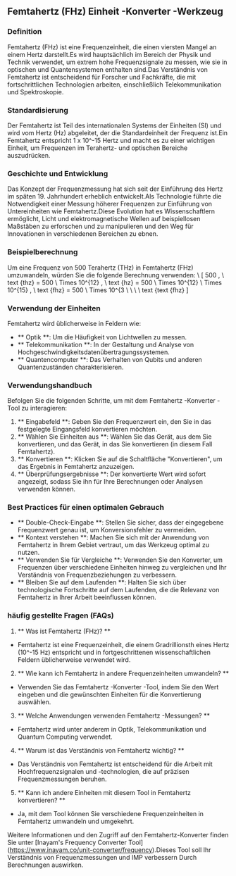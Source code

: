## Femtahertz (FHz) Einheit -Konverter -Werkzeug

### Definition
Femtahertz (FHz) ist eine Frequenzeinheit, die einen viersten Mangel an einem Hertz darstellt.Es wird hauptsächlich im Bereich der Physik und Technik verwendet, um extrem hohe Frequenzsignale zu messen, wie sie in optischen und Quantensystemen enthalten sind.Das Verständnis von Femtahertz ist entscheidend für Forscher und Fachkräfte, die mit fortschrittlichen Technologien arbeiten, einschließlich Telekommunikation und Spektroskopie.

### Standardisierung
Der Femtahertz ist Teil des internationalen Systems der Einheiten (SI) und wird vom Hertz (Hz) abgeleitet, der die Standardeinheit der Frequenz ist.Ein Femtahertz entspricht 1 x 10^-15 Hertz und macht es zu einer wichtigen Einheit, um Frequenzen im Terahertz- und optischen Bereiche auszudrücken.

### Geschichte und Entwicklung
Das Konzept der Frequenzmessung hat sich seit der Einführung des Hertz im späten 19. Jahrhundert erheblich entwickelt.Als Technologie führte die Notwendigkeit einer Messung höherer Frequenzen zur Einführung von Untereinheiten wie Femtahertz.Diese Evolution hat es Wissenschaftlern ermöglicht, Licht und elektromagnetische Wellen auf beispiellosen Maßstäben zu erforschen und zu manipulieren und den Weg für Innovationen in verschiedenen Bereichen zu ebnen.

### Beispielberechnung
Um eine Frequenz von 500 Terahertz (THz) in Femtahertz (FHz) umzuwandeln, würden Sie die folgende Berechnung verwenden:
\ [
500 \, \ text {thz} = 500 \ Times 10^{12} \, \ text {hz} = 500 \ Times 10^{12} \ Times 10^{15} \, \ text {fhz} = 500 \ Times 10^{3 \ \ \ \ text {text {fhz}
\]

### Verwendung der Einheiten
Femtahertz wird üblicherweise in Feldern wie:
- ** Optik **: Um die Häufigkeit von Lichtwellen zu messen.
- ** Telekommunikation **: In der Gestaltung und Analyse von Hochgeschwindigkeitsdatenübertragungssystemen.
- ** Quantencomputer **: Das Verhalten von Qubits und anderen Quantenzuständen charakterisieren.

### Verwendungshandbuch
Befolgen Sie die folgenden Schritte, um mit dem Femtahertz -Konverter -Tool zu interagieren:
1. ** Eingabefeld **: Geben Sie den Frequenzwert ein, den Sie in das festgelegte Eingangsfeld konvertieren möchten.
2. ** Wählen Sie Einheiten aus **: Wählen Sie das Gerät, aus dem Sie konvertieren, und das Gerät, in das Sie konvertieren (in diesem Fall Femtahertz).
3. ** Konvertieren **: Klicken Sie auf die Schaltfläche "Konvertieren", um das Ergebnis in Femtahertz anzuzeigen.
4. ** Überprüfungsergebnisse **: Der konvertierte Wert wird sofort angezeigt, sodass Sie ihn für Ihre Berechnungen oder Analysen verwenden können.

### Best Practices für einen optimalen Gebrauch
- ** Double-Check-Eingabe **: Stellen Sie sicher, dass der eingegebene Frequenzwert genau ist, um Konversionsfehler zu vermeiden.
- ** Kontext verstehen **: Machen Sie sich mit der Anwendung von Femtahertz in Ihrem Gebiet vertraut, um das Werkzeug optimal zu nutzen.
- ** Verwenden Sie für Vergleiche **: Verwenden Sie den Konverter, um Frequenzen über verschiedene Einheiten hinweg zu vergleichen und Ihr Verständnis von Frequenzbeziehungen zu verbessern.
- ** Bleiben Sie auf dem Laufenden **: Halten Sie sich über technologische Fortschritte auf dem Laufenden, die die Relevanz von Femtahertz in Ihrer Arbeit beeinflussen können.

### häufig gestellte Fragen (FAQs)

1. ** Was ist Femtahertz (FHz)? **
- Femtahertz ist eine Frequenzeinheit, die einem Gradrillionsth eines Hertz (10^-15 Hz) entspricht und in fortgeschrittenen wissenschaftlichen Feldern üblicherweise verwendet wird.

2. ** Wie kann ich Femtahertz in andere Frequenzeinheiten umwandeln? **
- Verwenden Sie das Femtahertz -Konverter -Tool, indem Sie den Wert eingeben und die gewünschten Einheiten für die Konvertierung auswählen.

3. ** Welche Anwendungen verwenden Femtahertz -Messungen? **
- Femtahertz wird unter anderem in Optik, Telekommunikation und Quantum Computing verwendet.

4. ** Warum ist das Verständnis von Femtahertz wichtig? **
- Das Verständnis von Femtahertz ist entscheidend für die Arbeit mit Hochfrequenzsignalen und -technologien, die auf präzisen Frequenzmessungen beruhen.

5. ** Kann ich andere Einheiten mit diesem Tool in Femtahertz konvertieren? **
- Ja, mit dem Tool können Sie verschiedene Frequenzeinheiten in Femtahertz umwandeln und umgekehrt.

Weitere Informationen und den Zugriff auf den Femtahertz-Konverter finden Sie unter [Inayam's Frequency Converter Tool] (https://www.inayam.co/unit-converter/frequency).Dieses Tool soll Ihr Verständnis von Frequenzmessungen und IMP verbessern Durch Berechnungen auswirken.